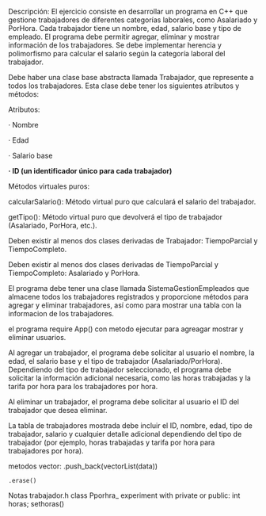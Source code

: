 Descripción: El ejercicio consiste en desarrollar un programa en C++ que gestione trabajadores de diferentes categorías laborales, como Asalariado y PorHora. Cada trabajador tiene un nombre, edad, salario base y tipo de empleado. El programa debe permitir agregar, eliminar y mostrar información de los trabajadores. Se debe implementar herencia y polimorfismo para calcular el salario según la categoría laboral del trabajador.

Debe haber una clase base abstracta llamada Trabajador, que represente a todos los trabajadores. Esta clase debe tener los siguientes atributos y métodos:

Atributos:

· Nombre

· Edad

· Salario base

**· ID (un identificador único para cada trabajador)** 

Métodos virtuales puros:

calcularSalario(): Método virtual puro que calculará el salario del trabajador.

getTipo(): Método virtual puro que devolverá el tipo de trabajador (Asalariado, PorHora, etc.).

Deben existir al menos dos clases derivadas de Trabajador: TiempoParcial y TiempoCompleto.

Deben existir al menos dos clases derivadas de TiempoParcial y TiempoCompleto: Asalariado y PorHora.

El programa debe tener una clase llamada SistemaGestionEmpleados que almacene todos los trabajadores registrados y proporcione métodos para agregar y eliminar trabajadores, así como para mostrar una tabla con la informacion de los trabajadores.

el programa require App() con metodo ejecutar para agreagar mostrar y eliminar usuarios.

Al agregar un trabajador, el programa debe solicitar al usuario el nombre, la edad, el salario base y el tipo de trabajador (Asalariado/PorHora). Dependiendo del tipo de trabajador seleccionado, el programa debe solicitar la información adicional necesaria, como las horas trabajadas y la tarifa por hora para los trabajadores por hora.

Al eliminar un trabajador, el programa debe solicitar al usuario el ID del trabajador que desea eliminar.

La tabla de trabajadores mostrada debe incluir el ID, nombre, edad, tipo de trabajador, salario y cualquier detalle adicional dependiendo del tipo de trabajador (por ejemplo, horas trabajadas y tarifa por hora para trabajadores por hora).

metodos vector:
    .push_back(vectorList(data))

    .erase()




Notas trabajador.h
class Pporhra_
experiment with private or public: int horas; sethoras()
